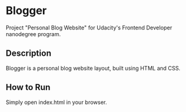 # Blogger
Project "Personal Blog Website" for Udacity's Frontend Developer nanodegree program.

## Description
Blogger is a personal blog website layout, built using HTML and CSS.

## How to Run
Simply open index.html in your browser.
